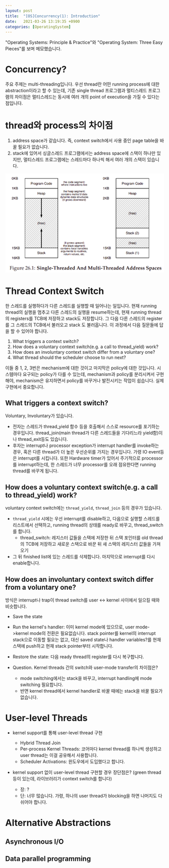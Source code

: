 ```yaml
---
layout: post
title:  "[OS]Concurrency(1): Introduction"
date:   2021-03-26 13:19:35 +0900
categories: [OperatingSystem]
---
```

"Operating Systems: Principle & Practice"와 "Operating System: Three Easy Pieces"를 보며 메모했습니다. 

# Concurrency?
주요 주제는 multi-threading입니다. 우선 thread란 어떤 running process에 대한 abstraction이라고 할 수 있는데, 기존 single thread 프로그램과 멀티스레드 프로그램의 차이점은 멀티스레드는 동시에 여러 개의 point of execution을 가질 수 있다는 점입니다. 


# thread와 process의 차이점
1. address space가 같습니다. 즉, context switch에서 사용 중인 page table을 바꿀 필요가 없습니다. 
2. stack에 있어서 싱글스레드 프로그램에서는 address space에 스택이 하나만 있지만, 멀티스레드 프로그램에는 스레드마다 하나씩 해서 여러 개의 스택이 있습니다.

![single_threaded_and_multi_threaded_address_space](/images/OS/single_threaded_and_multi_threaded_address_space.png
)


# Thread Context Switch
한 스레드를 실행하다가 다른 스레드를 실행할 때 일어나는 일입니다. 현재 running thread의 실행을 멈추고 다른 스레드의 실행을 resume하는데, 현재 running thread의 registers를 TCB에 저장하고 stack도 저장합니다. 그 다음 다른 스레드의 register를 그 스레드의 TCB에서 불러오고 stack 도 불러옵니다. 이 과정에서 다음 질문들에 답을 할 수 있어야 합니다. 
1. What triggers a context switch?
2. How does a voluntary context switch(e.g. a call to thread_yield) work?
3. How does an involuntary context switch differ from a voluntary one?
4. What thread should the scheduler choose to run next?

이들 중 1, 2, 3번은 mechanism에 대한 것이고 마지막은 policy에 대한 것입니다. 시스템마다 요구되는 policy가 다를 수 있는데, mechanism과 policy를 분리시켜서 구현해야, mechanism은 유지하면서 policy를 바꾸거나 발전시키는 작업이 쉽습니다. 실제 구현에서 중요합니다.

## What triggers a context switch?

Voluntary, Involuntary가 있습니다. 
- 전자는 스레드가 thread_yield 함수 등을 호출해서 스스로 resource를 포기하는 경우입니다. thread_join(main thread가 다른 스레드들을 기다리느라 yield함)이나 thread_exit등도 있습니다.   
- 후자는 interrupt나 processor exception가 interrupt handler를 invoke하는 경우, 혹은 다른 thread가 더 높은 우선순위를 가지는 경우입니다. 가령 IO event등은 interrupt를 시킵니다. 또한 Hardware timer가 있어서 주기적으로 processor를 interrupt하는데, 한 스레드가 너무 processor를 오래 점유한다면 running thread를 바꾸게 됩니다. 

## How does a voluntary context switch(e.g. a call to thread_yield) work?

voluntary context switch에는 `thread_yield`, `thread_join` 등의 경우가 있습니다. 
- `thread_yield` 시에는 우선 interrupt를 disable하고, 다음으로 실행할 스레드를 리스트에서 선택하고, running thread의 상태를 ready로 바꾸고, thread_switch를 합니다. 
    - thread_switch: 레지스터 값들을 스택에 저장한 뒤 스택 포인터를 old thread의 TCB에 저장하고 새로운 스택으로 바꾼 뒤 새 스택의 레지스터 값들을 가져오기 
- 그 뒤 finished list에 있는 스레드를 삭제합니다. 마지막으로 interrupt를 다시 enable합니다. 

## How does an involuntary context switch differ from a voluntary one?
방식은 interrupt나 trap이 thread switch를 user <-> kernel 사이에서 일으킬 때와 비슷합니다. 
- Save the state
- Run the kernel's handler: 이미 kernel mode에 있으므로, user mode->kernel mode의 전환은 필요없습니다. stack pointer를 kernel의 interrupt stack으로 이동할 필요는 없고, 대신 saved state나 handler variables?를 현재 스택에 push하고 현재 stack pointer부터 시작합니다. 
- Restore the state: 다음 ready thread의 register를 다시 복구합니다. 

- Question. Kernel threads 간의 switch와 user-mode transfer의 차이점은?
    - mode switching에서는 stack을 바꾸고, interrupt handling에 mode switching 필요합니다. 
    - 반면 kernel thread에서 kernel handler로 바꿀 때에는 stack을 바꿀 필요가 없습니다. 

# User-level Threads
- kernel support를 통해 user-level thread 구현
    - Hybrid Thread Join
    - Per-process Kernel Threads: 코어마다 kernel thread를 하나씩 생성하고 user thread는 이걸 공유해서 사용합니다. 
    - Scheduler Activations: 윈도우에서 도입했다고 합니다. 

- kernel support 없이 user-level thread 구현할 경우 장단점은? (green thread 등이 있는데, 라이브러리가 context switch를 합니다)
    - 장: ?
    - 단: 너무 많습니다. 가령, 하나의 user thread가 blocking을 하면 나머지도 다 쉬어야 합니다. 

# Alternative Abstractions
## Asynchronous I/O
## Data parallel programming